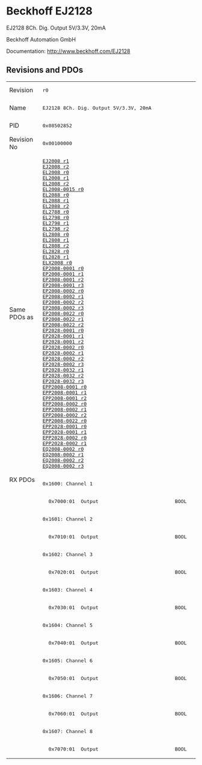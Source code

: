 # Beckhoff EJ2128

EJ2128 8Ch. Dig. Output 5V/3.3V, 20mA

Beckhoff Automation GmbH

Documentation: <a href="http://www.beckhoff.com/EJ2128">http://www.beckhoff.com/EJ2128</a>

## Revisions and PDOs
<table>
<tr >
<td class="first">Revision</td>
<td ><pre>r0</pre></td>
</tr>
<tr >
<td class="first">Name</td>
<td ><pre>EJ2128 8Ch. Dig. Output 5V/3.3V, 20mA</pre></td>
</tr>
<tr >
<td class="first">PID</td>
<td ><pre>0x08502852</pre></td>
</tr>
<tr >
<td class="first">Revision No</td>
<td ><pre>0x00100000</pre></td>
</tr>
<tr >
<td class="first">Same PDOs as</td>
<td ><pre><a href="EJ2008">EJ2008 r1</a><br/><a href="EJ2008">EJ2008 r2</a><br/><a href="EL2008">EL2008 r0</a><br/><a href="EL2008">EL2008 r1</a><br/><a href="EL2008">EL2008 r2</a><br/><a href="EL2008-0015">EL2008-0015 r0</a><br/><a href="EL2088">EL2088 r0</a><br/><a href="EL2088">EL2088 r1</a><br/><a href="EL2088">EL2088 r2</a><br/><a href="EL2788">EL2788 r0</a><br/><a href="EL2798">EL2798 r0</a><br/><a href="EL2798">EL2798 r1</a><br/><a href="EL2798">EL2798 r2</a><br/><a href="EL2808">EL2808 r0</a><br/><a href="EL2808">EL2808 r1</a><br/><a href="EL2808">EL2808 r2</a><br/><a href="EL2828">EL2828 r0</a><br/><a href="EL2828">EL2828 r1</a><br/><a href="ELX2008">ELX2008 r0</a><br/><a href="EP2008-0001">EP2008-0001 r0</a><br/><a href="EP2008-0001">EP2008-0001 r1</a><br/><a href="EP2008-0001">EP2008-0001 r2</a><br/><a href="EP2008-0001">EP2008-0001 r3</a><br/><a href="EP2008-0002">EP2008-0002 r0</a><br/><a href="EP2008-0002">EP2008-0002 r1</a><br/><a href="EP2008-0002">EP2008-0002 r2</a><br/><a href="EP2008-0002">EP2008-0002 r3</a><br/><a href="EP2008-0022">EP2008-0022 r0</a><br/><a href="EP2008-0022">EP2008-0022 r1</a><br/><a href="EP2008-0022">EP2008-0022 r2</a><br/><a href="EP2028-0001">EP2028-0001 r0</a><br/><a href="EP2028-0001">EP2028-0001 r1</a><br/><a href="EP2028-0001">EP2028-0001 r2</a><br/><a href="EP2028-0002">EP2028-0002 r0</a><br/><a href="EP2028-0002">EP2028-0002 r1</a><br/><a href="EP2028-0002">EP2028-0002 r2</a><br/><a href="EP2028-0002">EP2028-0002 r3</a><br/><a href="EP2028-0032">EP2028-0032 r1</a><br/><a href="EP2028-0032">EP2028-0032 r2</a><br/><a href="EP2028-0032">EP2028-0032 r3</a><br/><a href="EPP2008-0001">EPP2008-0001 r0</a><br/><a href="EPP2008-0001">EPP2008-0001 r1</a><br/><a href="EPP2008-0001">EPP2008-0001 r2</a><br/><a href="EPP2008-0002">EPP2008-0002 r0</a><br/><a href="EPP2008-0002">EPP2008-0002 r1</a><br/><a href="EPP2008-0002">EPP2008-0002 r2</a><br/><a href="EPP2008-0022">EPP2008-0022 r0</a><br/><a href="EPP2028-0001">EPP2028-0001 r0</a><br/><a href="EPP2028-0001">EPP2028-0001 r1</a><br/><a href="EPP2028-0002">EPP2028-0002 r0</a><br/><a href="EPP2028-0002">EPP2028-0002 r1</a><br/><a href="EQ2008-0002">EQ2008-0002 r0</a><br/><a href="EQ2008-0002">EQ2008-0002 r1</a><br/><a href="EQ2008-0002">EQ2008-0002 r2</a><br/><a href="EQ2008-0002">EQ2008-0002 r3</a></pre></td>
</tr>
<tr class="rxpdo pdosection">
<td class="first" rowspan=16 valign=top>RX PDOs</td>
<td><pre>0x1600: Channel 1</pre></td>
<td></td>
</tr>
<tr class="rxpdo">
<td class="first"><pre>  0x7000:01  Output                          BOOL</pre></td>
</tr>
<tr class="rxpdo pdosection">
<td class="first"><pre>0x1601: Channel 2</pre></td>
</tr>
<tr class="rxpdo">
<td class="first"><pre>  0x7010:01  Output                          BOOL</pre></td>
</tr>
<tr class="rxpdo pdosection">
<td class="first"><pre>0x1602: Channel 3</pre></td>
</tr>
<tr class="rxpdo">
<td class="first"><pre>  0x7020:01  Output                          BOOL</pre></td>
</tr>
<tr class="rxpdo pdosection">
<td class="first"><pre>0x1603: Channel 4</pre></td>
</tr>
<tr class="rxpdo">
<td class="first"><pre>  0x7030:01  Output                          BOOL</pre></td>
</tr>
<tr class="rxpdo pdosection">
<td class="first"><pre>0x1604: Channel 5</pre></td>
</tr>
<tr class="rxpdo">
<td class="first"><pre>  0x7040:01  Output                          BOOL</pre></td>
</tr>
<tr class="rxpdo pdosection">
<td class="first"><pre>0x1605: Channel 6</pre></td>
</tr>
<tr class="rxpdo">
<td class="first"><pre>  0x7050:01  Output                          BOOL</pre></td>
</tr>
<tr class="rxpdo pdosection">
<td class="first"><pre>0x1606: Channel 7</pre></td>
</tr>
<tr class="rxpdo">
<td class="first"><pre>  0x7060:01  Output                          BOOL</pre></td>
</tr>
<tr class="rxpdo pdosection">
<td class="first"><pre>0x1607: Channel 8</pre></td>
</tr>
<tr class="rxpdo">
<td class="first"><pre>  0x7070:01  Output                          BOOL</pre></td>
</tr>
</table>
